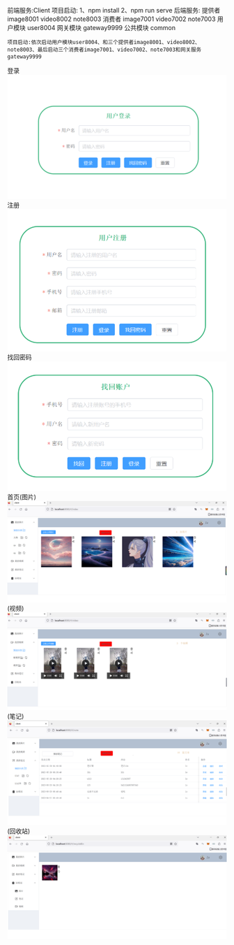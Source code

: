 前端服务:Client
    项目启动:
    1、npm install
    2、npm run serve
后端服务:
    提供者
        image8001
        video8002
        note8003
    消费者
        image7001
        video7002
        note7003
    用户模块
        user8004
    网关模块
        gateway9999
    公共模块
        common

    项目启动:依次启动用户模块user8004、和三个提供者image8001、video8002、note8003、最后启动三个消费者image7001、video7002、note7003和网关服务gateway9999
登录
![img.png](img.png)
注册
![img_1.png](img_1.png)
找回密码
![img_2.png](img_2.png)
首页(图片)
![img_3.png](img_3.png)
(视频)
![img_4.png](img_4.png)
(笔记)
![img_5.png](img_5.png)
(回收站)
![img_6.png](img_6.png)


